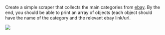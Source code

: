 Create a simple scraper that collects the main categories from [ebay](https://www.ebay.com/). By the end, you should be able to print an array of objects (each object should have the name of the category and the relevant ebay link/url.
    
      
    
![](https://kernel-files.s3.eu-west-1.amazonaws.com/images/907f7fa0.png)